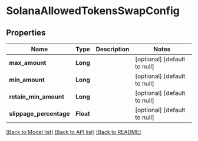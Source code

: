 # SolanaAllowedTokensSwapConfig

## Properties

| Name                    | Type      | Description | Notes                        |
| ----------------------- | --------- | ----------- | ---------------------------- |
| **max_amount**          | **Long**  |             | [optional] [default to null] |
| **min_amount**          | **Long**  |             | [optional] [default to null] |
| **retain_min_amount**   | **Long**  |             | [optional] [default to null] |
| **slippage_percentage** | **Float** |             | [optional] [default to null] |

[[Back to Model list]](../README.md#documentation-for-models) [[Back to API list]](../README.md#documentation-for-api-endpoints) [[Back to README]](../README.md)
